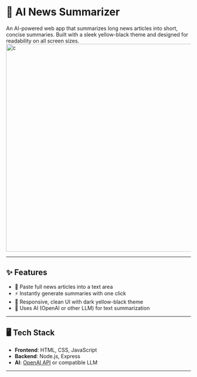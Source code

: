 # 🧠 AI News Summarizer

An AI-powered web app that summarizes long news articles into short, concise summaries. Built with a sleek yellow-black theme and designed for readability on all screen sizes.
 <img width="1359" height="565" alt="c" src="https://github.com/user-attachments/assets/902a3497-7fbe-4f61-8470-48665f4a809b" />

---

## ✨ Features

- 📝 Paste full news articles into a text area
- ⚡ Instantly generate summaries with one click
- 🖤 Responsive, clean UI with dark yellow-black theme
- 🧠 Uses AI (OpenAI or other LLM) for text summarization

---

## 🖥️ Tech Stack

- **Frontend**: HTML, CSS, JavaScript
- **Backend**: Node.js, Express
- **AI**: [OpenAI API](https://platform.openai.com/) or compatible LLM

---
